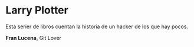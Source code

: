 # Larry Plotter

Esta serier de libros cuentan la historia de un hacker de los que hay pocos.

**Fran Lucena**, Git Lover

